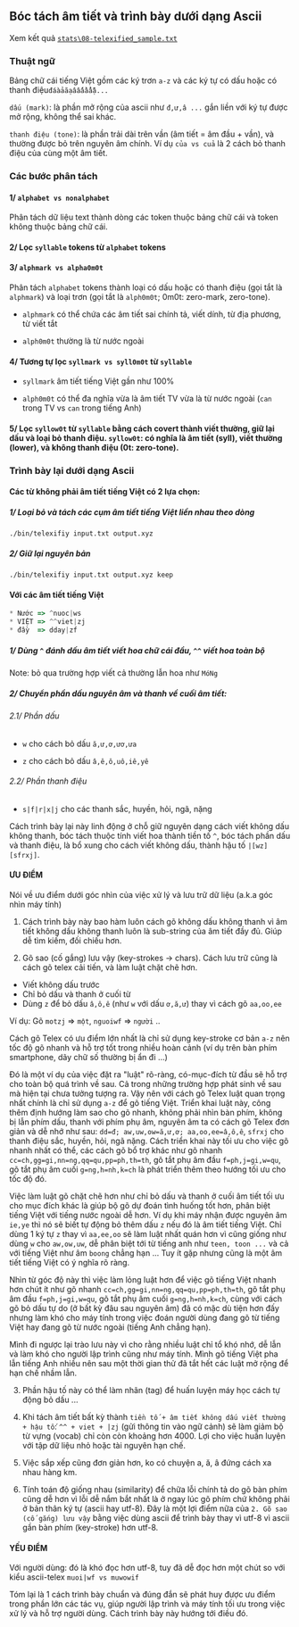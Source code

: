 ## Bóc tách âm tiết và trình bày dưới dạng Ascii

Xem kết quả [`stats\08-telexified_sample.txt`](https://github.com/telexyz/results/blob/master/stats/08-telexified_sample.txt)

### Thuật ngữ

Bảng chữ cái tiếng Việt gồm các ký trơn `a-z` và các ký tự có dấu hoặc có thanh điệu`đáàảãạâấầẩẫậ...`

`dấu (mark)`: là phần mở rộng của ascii như `đ,ư,â ...` gắn liền với ký tự được mở rộng, không thể sai khác.

`thanh điệu (tone)`: là phần trải dài trên vần (âm tiết = âm đầu + vần), và thường được bỏ trên nguyên âm chính. Ví dụ `của vs cuả` là 2 cách bỏ thanh điệu của cùng một âm tiết.

### Các bước phân tách

#### 1/ `alphabet vs nonalphabet`
Phân tách dữ liệu text thành dòng các token thuộc bảng chữ cái và token không thuộc bảng chữ cái.

#### 2/ Lọc `syllable` tokens từ `alphabet` tokens

#### 3/ `alphmark vs alpha0m0t`
Phân tách `alphabet` tokens thành loại có dấu hoặc có thanh điệu (gọi tắt là `alphmark`) và loại trơn (gọi tắt là `alph0m0t`; 0m0t: zero-mark, zero-tone). 

* `alphmark` có thể chứa các âm tiết sai chính tả, viết dính, từ địa phương, từ viết tắt 

* `alph0m0t` thường là từ nước ngoài

#### 4/ Tương tự lọc `syllmark vs syll0m0t` từ `syllable`

* `syllmark` âm tiết tiếng Việt gần như 100%

* `alph0m0t` có thể đa nghĩa vừa là âm tiết TV vừa là từ nước ngoài (`can` trong TV vs `can` trong tiếng Anh)

#### 5/ Lọc `syllow0t` từ `syllable` bằng cách covert thành viết thường, giữ lại dấu và loại bỏ thanh điệu. `syllow0t`: có nghĩa là âm tiết (syll), viết thường (lower), và không thanh điệu (0t: zero-tone).

### Trình bày lại dưới dạng Ascii

#### Các từ không phải âm tiết tiếng Việt có 2 lựa chọn:

##### 1/ Loại bỏ và tách các cụm âm tiết tiếng Việt liền nhau theo dòng
`./bin/telexifiy input.txt output.xyz`

##### 2/ Giữ lại nguyên bản
`./bin/telexifiy input.txt output.xyz keep`

#### Với các âm tiết tiếng Việt 
```js
* Nước => ^nuoc|ws
* VIỆT => ^^viet|zj
* đầy  => dday|zf
```
##### 1/ Dùng `^` đánh dấu âm tiết viết hoa chữ cái đầu, `^^` viết hoa toàn bộ
Note: bỏ qua trường hợp viết cả thường lẫn hoa như `MóNg`

##### 2/ Chuyển phần dấu nguyên âm và thanh về cuối âm tiết:

###### 2.1/ Phần dấu
* `w` cho cách bỏ dấu `ă,ư,ơ,ươ,ưa`

* `z` cho cách bỏ dấu `â,ê,ô,uô,iê,yê`

###### 2.2/ Phần thanh điệu
* `s|f|r|x|j` cho các thanh sắc, huyền, hỏi, ngã, nặng

Cách trình bày lại này linh động ở chỗ giữ nguyên dạng cách viết không dấu không thanh, bóc tách thuộc tính viết hoa thành tiền tố `^`, bóc tách phần dấu và thanh điệu, là bổ xung cho cách viết không dấu, thành hậu tố `|[wz][sfrxj]`. 

#### ƯU ĐIỂM

Nói về ưu điểm dưới góc nhìn của việc xử lý và lưu trữ dữ liệu (a.k.a góc nhìn máy tính)

1. Cách trình bày này bao hàm luôn cách gõ không dấu không thanh vì âm tiết không dấu không thanh luôn là sub-string của âm tiết đầy đủ. Giúp dễ tìm kiếm, đối chiếu hơn.

2. Gõ sao (cố gắng) lưu vậy (key-strokes -> chars). Cách lưu trữ cũng là cách gõ telex cải tiến, và làm luật chặt chẽ hơn.
* Viết không dấu trước
* Chỉ bỏ dấu và thanh ở cuối từ
* Dùng `z` để bỏ dấu `â,ô,ê` (như `w` với dấu `ơ,ă,ư`) thay vì cách gõ `aa,oo,ee`

Ví dụ: Gõ `motzj` => `một`, `nguoiwf` => `người` ..

Cách gõ Telex có ưu điểm lớn nhất là chỉ sử dụng key-stroke cơ bản `a-z` nên tốc độ gõ nhanh và hỗ trợ tốt trong nhiều hoàn cảnh (ví dụ trên bàn phím smartphone, dãy chữ số thường bị ẩn đi ...) 

Đó là một ví dụ của việc đặt ra "luật" rõ-ràng, có-mục-đích từ đầu sẽ hỗ trợ cho toàn bộ quá trình về sau. Cả trong những trường hợp phát sinh về sau mà hiện tại chưa tưởng tượng ra. Vậy nên với cách gõ Telex luật quan trọng nhất chính là chỉ sử dụng `a-z` để gõ tiếng Việt. Triển khai luật này, công thêm định hướng làm sao cho gõ nhanh, không phải nhìn bàn phím, không bị lẫn phím dấu, thanh với phím phụ âm, nguyên âm ta có cách gõ Telex đơn giản và dễ nhớ như sau: `dd=đ; aw,uw,ow=ă,ư,ơ; aa,oo,ee=â,ô,ê`, `sfrxj` cho thanh điệu sắc, huyền, hỏi, ngã nặng. Cách triển khai này tối ưu cho việc gõ nhanh nhất có thể, các cách gõ bổ trợ khác như gõ nhanh `cc=ch,gg=gi,nn=ng,qq=qu,pp=ph,th=th`, gõ tắt phụ âm đầu `f=ph,j=gi,w=qu`, gõ tắt phụ âm cuối `g=ng,h=nh,k=ch` là phát triển thêm theo hướng tối ưu cho tốc độ đó.

Việc làm luật gõ chặt chẽ hơn như chỉ bỏ dấu và thanh ở cuối âm tiết tối ưu cho mục đích khác là giúp bộ gõ dự đoán tình huống tốt hơn, phân biệt tiếng Việt với tiếng nước ngoài dễ hơn. Ví dụ khi máy nhận được nguyên âm `ie,ye` thì nó sẽ biết tự động bỏ thêm dấu `z` nếu đó là âm tiết tiếng Việt. Chỉ dùng 1 ký tự `z` thay vì `aa,ee,oo` sẽ làm luật nhất quán hơn vì cũng giống như dùng `w` cho `aw,ow,uw`, dễ phân biệt tới từ tiếng anh như `teen, toon ...` và cả với tiếng Việt như âm `boong` chẳng hạn ... Tuy ít gặp nhưng cũng là một âm tiết tiếng Việt có ý nghĩa rõ ràng.

Nhìn từ góc độ này thì việc làm lỏng luật hơn để việc gõ tiếng Việt nhanh hơn chút ít như gõ nhanh `cc=ch,gg=gi,nn=ng,qq=qu,pp=ph,th=th`, gõ tắt phụ âm đầu `f=ph,j=gi,w=qu`, gõ tắt phụ âm cuối `g=ng,h=nh,k=ch`, cùng với cách gõ bỏ dấu tự do (ở bất kỳ đâu sau nguyên âm) đã có mặc dù tiện hơn đấy nhưng làm khó cho máy tính trong việc đoán người dùng đang gõ từ tiếng Việt hay đang gõ từ nước ngoài (tiếng Anh chẳng hạn). 

Mình đi ngược lại trào lưu này vì cho rằng nhiều luật chỉ tổ khó nhớ, dễ lẫn và làm khó cho người lập trình cũng như máy tính. Mình gõ tiếng Việt pha lẫn tiếng Anh nhiều nên sau một thời gian thử đã tắt hết các luật mở rộng để hạn chế nhầm lẫn.

3. Phần hậu tố này có thể làm nhãn (tag) để huấn luyện máy học cách tự động bỏ dấu ...

4. Khi tách âm tiết bất kỳ thành `tiền tố + âm tiết không dấu viết thường + hậu tố`: `^^ + viet + |zj` (gửi thông tin vào ngữ cảnh) sẽ làm giảm bộ từ vựng (vocab) chỉ còn còn khoảng hơn 4000. Lợi cho việc huấn luyện với tập dữ liệu nhỏ hoặc tài nguyên hạn chế.

5. Việc sắp xếp cũng đơn giản hơn, ko có chuyện a, ă, â đứng cách xa nhau hàng km. 

6. Tính toán độ giống nhau (similarity) để chữa lỗi chính tả do gõ bàn phím cũng dễ hơn vì lỗi dễ nắm bắt nhất là ở ngay lúc gõ phím chứ không phải ở bản thân ký tự (ascii hay utf-8). Đây là một lợi điểm nữa của `2. Gõ sao (cố gắng) lưu vậy` bằng việc dùng ascii để trình bày thay vì utf-8 vì ascii gần bàn phím (key-stroke) hơn utf-8.


#### YẾU ĐIỂM

Với người dùng: đó là khó đọc hơn utf-8, tuy đã dễ đọc hơn một chút so với kiểu ascii-telex `muoi|wf vs muwowif`

Tóm lại là 1 cách trình bày chuẩn và đúng đắn sẽ phát huy được ưu điểm trong phần lớn các tác vụ, giúp người lập trình và máy tính tối ưu trong việc xử lý và hỗ trợ người dùng. Cách trình bày này hướng tới điều đó.